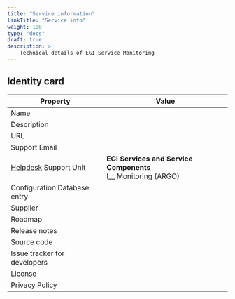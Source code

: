 ```yaml
---
title: "Service information"
linkTitle: "Service info"
weight: 100
type: "docs"
draft: true
description: >
    Technical details of EGI Service Monitoring
---
```


## Identity card

<!-- markdownlint-disable line-length no-inline-html no-bare-urls -->

| Property                                | Value                                                                          |
|-----------------------------------------|--------------------------------------------------------------------------------|
| Name                                    |                                                                                |
| Description                             |                                                                                |
| URL                                     |                                                                                |
| Support Email                           |                                                                                |
| [Helpdesk](../../helpdesk) Support Unit | **EGI Services and Service Components** <br/> I__ Monitoring (ARGO)            |
| Configuration Database entry            |                                                                                |
| Supplier                                |                                                                                |
| Roadmap                                 |                                                                                |
| Release notes                           |                                                                                |
| Source code                             |                                                                                |
| Issue tracker for developers            |                                                                                |
| License                                 |                                                                                |
| Privacy Policy                          |                                                                                |

<!-- markdownlint-enable line-length no-inline-html no-bare-urls -->
